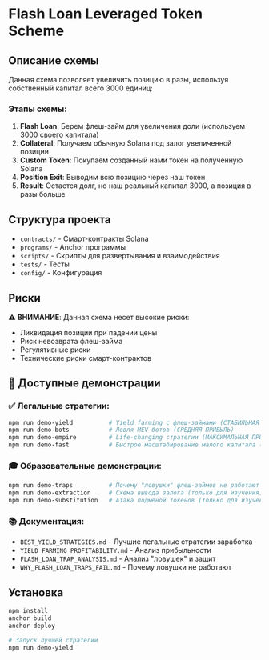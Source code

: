# Flash Loan Leveraged Token Scheme

## Описание схемы

Данная схема позволяет увеличить позицию в разы, используя собственный капитал всего 3000 единиц:

### Этапы схемы:
1. **Flash Loan**: Берем флеш-займ для увеличения доли (используем 3000 своего капитала)
2. **Collateral**: Получаем обычную Solana под залог увеличенной позиции
3. **Custom Token**: Покупаем созданный нами токен на полученную Solana
4. **Position Exit**: Выводим всю позицию через наш токен
5. **Result**: Остается долг, но наш реальный капитал 3000, а позиция в разы больше

## Структура проекта

- `contracts/` - Смарт-контракты Solana
- `programs/` - Anchor программы
- `scripts/` - Скрипты для развертывания и взаимодействия
- `tests/` - Тесты
- `config/` - Конфигурация

## Риски

⚠️ **ВНИМАНИЕ**: Данная схема несет высокие риски:
- Ликвидация позиции при падении цены
- Риск невозврата флеш-займа
- Регулятивные риски
- Технические риски смарт-контрактов

## 🎯 Доступные демонстрации

### ✅ Легальные стратегии:
```bash
npm run demo-yield          # Yield farming с флеш-займами (СТАБИЛЬНАЯ ПРИБЫЛЬ)
npm run demo-bots           # Ловля MEV ботов (СРЕДНЯЯ ПРИБЫЛЬ)
npm run demo-empire         # Life-changing стратегии (МАКСИМАЛЬНАЯ ПРИБЫЛЬ)
npm run demo-fast           # Быстрое масштабирование малого капитала (АГРЕССИВНАЯ)
```

### 🎓 Образовательные демонстрации:
```bash
npm run demo-traps          # Почему "ловушки" флеш-займов не работают
npm run demo-extraction     # Схема вывода залога (только для изучения)
npm run demo-substitution   # Атака подменой токенов (только для изучения)
```

### 📚 Документация:
- `BEST_YIELD_STRATEGIES.md` - Лучшие легальные стратегии заработка
- `YIELD_FARMING_PROFITABILITY.md` - Анализ прибыльности
- `FLASH_LOAN_TRAP_ANALYSIS.md` - Анализ "ловушек" и защит
- `WHY_FLASH_LOAN_TRAPS_FAIL.md` - Почему ловушки не работают

## Установка

```bash
npm install
anchor build
anchor deploy

# Запуск лучшей стратегии
npm run demo-yield
```